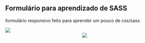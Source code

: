 ## Formulário para aprendizado de SASS

formulário responsivo feito para aprender um pouco de css/sass 


<img src='https://i.ibb.co/jwzfsCN/form-sass-training.png'>
<div align='center'>
  <img align='center' src='https://i.ibb.co/R2SQB7p/Captura-de-tela-de-2020-08-15-20-19-08.png'>
</div>

